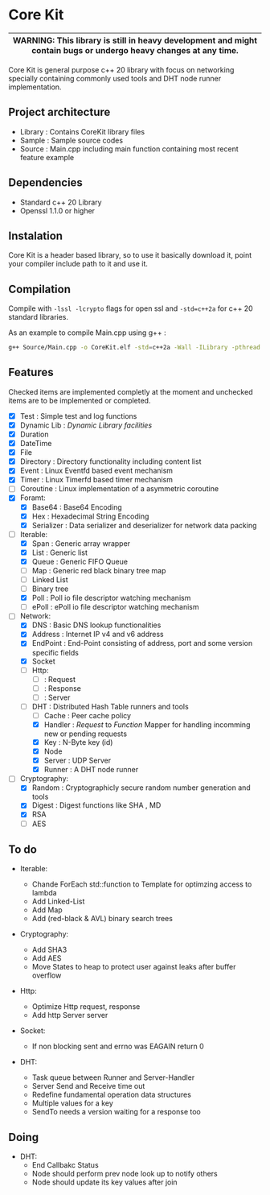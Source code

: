 # Core Kit

| WARNING: This library is still in heavy development and might contain bugs or undergo heavy changes at any time. |
| --- |

Core Kit is general purpose c++ 20 library with focus on networking specially containing commonly used tools and DHT node runner implementation.

## Project architecture

- Library : Contains CoreKit library files
- Sample : Sample source codes
- Source : Main.cpp including main function containing most recent feature example

## Dependencies

- Standard c++ 20 Library
- Openssl 1.1.0 or higher

## Instalation

Core Kit is a header based library, so to use it basically download it, point your compiler include path to it and use it.

## Compilation

Compile with `-lssl -lcrypto` flags for open ssl and `-std=c++2a` for c++ 20 standard libraries.

As an example to compile Main.cpp using g++ :
```sh
g++ Source/Main.cpp -o CoreKit.elf -std=c++2a -Wall -ILibrary -pthread -lssl -lcrypto
```

## Features

Checked items are implemented completly at the moment and unchecked items are to be implemented or completed.

- [x] Test : Simple test and log functions
- [x] Dynamic Lib : _Dynamic Library facilities_
- [x] Duration
- [x] DateTime
- [x] File
- [x] Directory : Directory functionality including content list
- [x] Event : Linux Eventfd based event mechanism
- [x] Timer : Linux Timerfd based timer mechanism
- [ ] Coroutine : Linux implementation of a asymmetric coroutine
- [x] Foramt:
    - [x] Base64 : Base64 Encoding
    - [x] Hex : Hexadecimal String Encoding
    - [x] Serializer : Data serializer and deserializer for network data packing

- [ ] Iterable:
    - [x] Span : Generic array wrapper
    - [x] List : Generic list
    - [x] Queue : Generic FIFO Queue
    - [ ] Map : Generic red black binary tree map
    - [ ] Linked List
    - [ ] Binary tree
    - [x] Poll : Poll io file descriptor watching mechanism
    - [ ] ePoll : ePoll io file descriptor watching mechanism

- [ ] Network:
    - [x] DNS : Basic DNS lookup functionalities
    - [x] Address : Internet IP v4 and v6 address 
    - [x] EndPoint : End-Point consisting of address, port and some version specific fields 
    - [x] Socket
    - [ ] Http:
        - [ ] : Request
        - [ ] : Response
        - [ ] : Server

    - [ ] DHT : Distributed Hash Table runners and tools
        - [ ] Cache : Peer cache policy
        - [x] Handler : _Request_ to _Function_ Mapper for handling incomming new or pending requests
        - [x] Key : N-Byte key (id)
        - [x] Node
        - [x] Server : UDP Server
        - [x] Runner : A DHT node runner

- [ ] Cryptography:
    - [x] Random : Cryptographicly secure random number generation and tools
    - [x] Digest : Digest functions like SHA , MD
    - [x] RSA
    - [ ] AES

## To do

- Iterable:
    - Chande ForEach std::function to Template for optimzing access to lambda
    - Add Linked-List
    - Add Map
    - Add (red-black & AVL) binary search trees

- Cryptography:
    - Add SHA3
    - Add AES
    - Move States to heap to protect user against leaks after buffer overflow

- Http:
    - Optimize Http request, response
    - Add http Server server

- Socket:
    - If non blocking sent and errno was EAGAIN return 0

- DHT:
    - Task queue between Runner and Server-Handler
    - Server Send and Receive time out
    - Redefine fundamental operation data structures
    - Multiple values for a key
    - SendTo needs a version waiting for a response too

## Doing

- DHT:
    - End Callbakc Status
    - Node should perform prev node look up to notify others
    - Node should update its key values after join